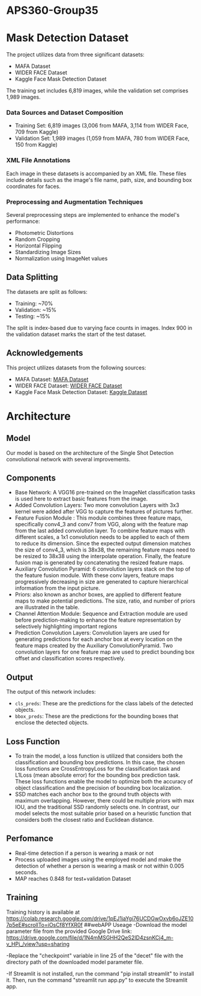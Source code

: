 # APS360-Group35
# Mask Detection Dataset
The project utilizes data from three significant datasets:

- MAFA Dataset
- WIDER FACE Dataset
- Kaggle Face Mask Detection Dataset

The training set includes 6,819 images, while the validation set comprises 1,989 images.

### Data Sources and Dataset Composition
- Training Set: 6,819 images (3,006 from MAFA, 3,114 from WIDER Face, 709 from Kaggle)
- Validation Set: 1,989 images (1,059 from MAFA, 780 from WIDER Face, 150 from Kaggle)

### XML File Annotations
Each image in these datasets is accompanied by an XML file. These files include details such as the image's file name, path, size, and bounding box coordinates for faces.

### Preprocessing and Augmentation Techniques
Several preprocessing steps are implemented to enhance the model's performance:
- Photometric Distortions
- Random Cropping
- Horizontal Flipping
- Standardizing Image Sizes
- Normalization using ImageNet values

## Data Splitting
The datasets are split as follows:
- Training: ~70%
- Validation: ~15%
- Testing: ~15%

The split is index-based due to varying face counts in images. Index 900 in the validation dataset marks the start of the test dataset.

## Acknowledgements
This project utilizes datasets from the following sources:
- MAFA Dataset: [MAFA Dataset](http://www.escience.cn/people/geshiming/mafa.html)
- WIDER FACE Dataset: [WIDER FACE Dataset](http://shuoyang1213.me/WIDERFACE/)
- Kaggle Face Mask Detection Dataset: [Kaggle Dataset](https://www.kaggle.com/datasets/andrewmvd/face-mask-detection/discussion)

# Architecture
## Model
Our model is based on the architecture of the Single Shot Detection convolutional network with several improvements. 
## Components
- Base Network: A VGG16 pre-trained on the ImageNet classification tasks is used here to extract basic features from the image.
- Added Convolution Layers: Two more convolution Layers with 3x3 kernel were added after VGG to capture the features of pictures further.
- Feature Fusion Module : This module combines three feature maps, specifically conv4_3 and conv7 from VGG, along with the feature map from the last added convolution layer. To combine feature maps with different scales, a 1x1 convolution needs to be applied to each of them to reduce its dimension.  Since the expected output dimension matches the size of conv4_3, which is 38x38, the remaining feature maps need to be resized to 38x38 using the interpolate operation. Finally, the feature fusion map is generated by concatenating the resized feature maps.
- Auxiliary Convolution Pyramid: 6 convolution layers stack on the top of the feature fusion module. With these conv layers, feature maps progressively decreasing in size are generated to capture hierarchical information from the input picture.
- Priors: also known as anchor boxes, are applied to different feature maps to make potential predictions. The size, ratio, and number of priors are illustrated in the table.
- Channel Attention Module: Sequence and Extraction module are used before prediction-making to enhance the feature representation by selectively highlighting important regions
- Prediction Convolution Layers: Convolution layers are used for generating predictions for each anchor box at every location on the feature maps created by the Auxiliary ConvolutionPyramid. Two convolution layers for one feature map are used to predict bounding box offset and classification scores respectively.

## Output
The output of this network includes:
- `cls_preds`: These are the predictions for the class labels of the detected objects.
- `bbox_preds`: These are the predictions for the bounding boxes that enclose the detected objects.
## Loss Function
- To train the model, a loss function is utilized that considers both the classification and bounding box predictions. In this case, the chosen loss functions are CrossEntropyLoss for the classification task and L1Loss (mean absolute error) for the bounding box prediction task. These loss functions enable the model to optimize both the accuracy of object classification and the precision of bounding box localization.
- SSD matches each anchor box to the ground truth objects with maximum overlapping. However, there could be multiple priors with max IOU, and the traditional SSD randomly selects one. In contrast, our model selects the most suitable prior based on a heuristic function that considers both the closest ratio and Euclidean distance.
## Perfomance
- Real-time detection if a person is wearing a mask or not
- Process uploaded images using the employed model and make the detection of whether a person is wearing a mask or not within 0.005 seconds. 
- MAP reaches 0.848 for test+validation Dataset
## Training
Training history is available at 
https://colab.research.google.com/drive/1pEJ1jaYgi76UCDGwOxvb6oJZE107p5eE#scrollTo=iOsCf8YfXR0f
##webAPP Useage
-Download the model parameter file from the provided Google Drive link: https://drive.google.com/file/d/1N4mMSGHH2QeS2ID4zsnKCj4_m-v_HPj_/view?usp=sharing

-Replace the "checkpoint" variable in line 25 of the "decet" file with the directory path of the downloaded model parameter file.

-If Streamlit is not installed, run the command "pip install streamlit" to install it. Then, run the command "streamlit run app.py" to execute the Streamlit app.

